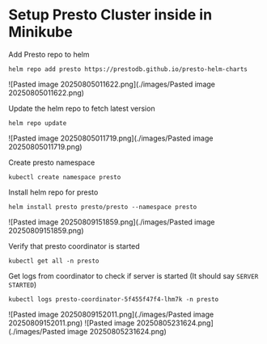 # Setup Presto Cluster inside in Minikube

Add Presto repo to helm

```
helm repo add presto https://prestodb.github.io/presto-helm-charts
```

![Pasted image 20250805011622.png](./images/Pasted image 20250805011622.png)

Update the helm repo to fetch latest version

```
helm repo update
```

![Pasted image 20250805011719.png](./images/Pasted image 20250805011719.png)

Create presto namespace

```
kubectl create namespace presto
```

Install helm repo for presto

```
helm install presto presto/presto --namespace presto
```

![Pasted image 20250809151859.png](./images/Pasted image 20250809151859.png)

Verify that presto coordinator is started

```
kubectl get all -n presto
```

Get logs from coordinator to check if server is started (It should say `SERVER STARTED`)

```
kubectl logs presto-coordinator-5f455f47f4-lhm7k -n presto
```

![Pasted image 20250809152011.png](./images/Pasted image 20250809152011.png)
![Pasted image 20250805231624.png](./images/Pasted image 20250805231624.png)
